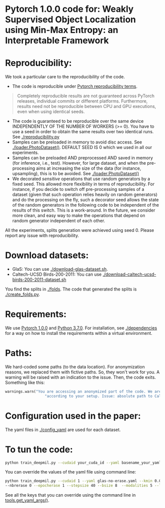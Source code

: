 # Pytorch 1.0.0 code for: Weakly Supervised Object Localization using Min-Max Entropy: an Interpretable Framework

# Reproducibility:

We took a particular care to the reproducibility of the code.
* The code is reproducible under [Pytorch reproducibility terms](https://pytorch.org/docs/stable/notes/randomness.html).
> Completely reproducible results are not guaranteed across PyTorch releases, individual commits or different platforms.
 Furthermore, results need not be reproducible between CPU and GPU executions, even when using identical seeds.
* The code is guaranteed to be reproducible over the same device INDEPENDENTLY OF THE NUMBER OF WORKERS (>= 0). You 
have to use a seed in order to obtain the same results over two identical runs. See [./reproducibility.py](./reproducibility.py)
* Samples can be preloaded in memory to avoid disc access. See [./loader.PhotoDataset()](./loader.py). DEFAULT SEED 
IS 0 which we used in all our experiments.
* Samples can be preloaded AND preprocessed AND saved in memory (for inference, i.e., test). However, for large 
dataset, and when the pre-processing aims at increasing the size of the data (for instance, upsampling), this is to 
be avoided. See [./loader.PhotoDataset()](./loader.py)
* We decorated *sensitive* operations that use random generators by a fixed seed. This allowed more flexibility in 
terms of reproducibility. For instance, if you decide to switch off pre-processing samples of a dataset (given that 
such operation relies heavily on random generators) and do the processing on the fly, such a decorator seed allows the 
state of the random generators in the following code to be independent of the results of this switch. This is a 
work-around. In the future, we consider more clean, and easy way to make the operations that depend on random 
generator independent of each other.

All the experiments, splits generation were achieved using seed 0.
Please report any issue with reproducibility.

# Download datasets:

* GlaS: You can use [./download-glas-dataset.sh](./download-glas-dataset.sh).
* Caltech-UCSD Birds-200-2011: You can use [./download-caltech-ucsd-birds-200-2011-dataset.sh](./download-caltech-ucsd-birds-200-2011-dataset.sh)

You find the splits in [./folds](./folds). The code that generated the splits is [./create_folds.py](./create_folds.py).

# Requirements:
We use [Pytorch 1.0.0](https://pytorch.org/) and [Python 3.7.0](https://www.python.org). For installation, see [./dependencies](
./dependencies) for a way on how to install the requirements within a virtual environment. 
 
# Paths:
We hard-coded some paths (to the data location). For anonymization reasons, we replaced them with fictive paths. 
So, they won't work for you. A warning will be raised with an indication to the issue. Then, the code exits. Something 
like this:
```python
warnings.warn("You are accessing an anonymized part of the code. We are going to exit. Come here and fix this "
                  "according to your setup. Issue: absolute path to Caltech-UCSD-Birds-200-2011 dataset.")
```

# Configuration used in the paper:
The yaml files in [./config_yaml](./config_yaml) are used for each dataset.

# To tun the code:
```bash
python train_deepmil.py --cudaid your_cuda_id --yaml basename_your_yaml_file
```
You can override the values of the yaml file using command line:
```bash
python train_deepmil.py --cudaid 1 --yaml glas-no-erase.yaml --kmin 0.09 --kmax 0.09 --dout 0.0 --epoch 2 \
--nbrerase 0 --epocherase 1 --stepsize 40 --bsize 8  --modalities 5 --lr 0.001 --fold 0 --wdecay 1e-05 --alpha 0.2
```
See all the keys that you can override using the command line in  [tools.get_yaml_args()](./tools.py).
